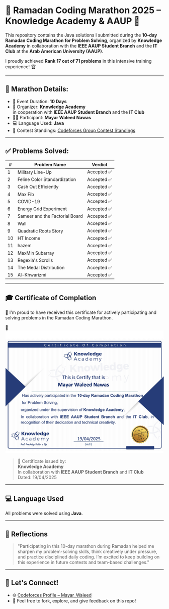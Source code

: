 # 🌙 Ramadan Coding Marathon 2025 – Knowledge Academy & AAUP 🎉

This repository contains the Java solutions I submitted during the **10-day Ramadan Coding Marathon for Problem Solving**, organized by **Knowledge Academy** in collaboration with the **IEEE AAUP Student Branch** and the **IT Club** at the **Arab American University (AAUP)**.

I proudly achieved **Rank 17 out of 71 problems** in this intensive training experience! 🏆

---

## 🏁 Marathon Details:
- 📅 Event Duration: **10 Days**
- 🏫 Organizer: **Knowledge Academy**  
  in cooperation with **IEEE AAUP Student Branch** and the **IT Club**
- 🧑‍🎓 Participant: **Mayar Waleed Nawas**
- 💻 Language Used: **Java**
- 🔗 Contest Standings: [Codeforces Group Contest Standings](https://codeforces.com/group/xPZJQjcdFM/contest/597774/standings/groupmates/true)

---

## ✅ Problems Solved:

| #  | Problem Name                      | Verdict     |
|----|----------------------------------|-------------|
| 1  | Military Line-Up                 | Accepted ✅ |
| 2  | Feline Color Standardization     | Accepted ✅ |
| 3  | Cash Out Efficiently             | Accepted ✅ |
| 4  | Max Fib                          | Accepted ✅ |
| 5  | COVID-19                         | Accepted ✅ |
| 6  | Energy Grid Experiment           | Accepted ✅ |
| 7  | Sameer and the Factorial Board   | Accepted ✅ |
| 8  | Wall                              | Accepted ✅ |
| 9  | Quadratic Roots Story            | Accepted ✅ |
| 10 | HT Income                        | Accepted ✅ |
| 11 | hazem                            | Accepted ✅ |
| 12 | MaxMin Subarray                  | Accepted ✅ |
| 13 | Regexia's Scrolls                | Accepted ✅ |
| 14 | The Medal Distribution           | Accepted ✅ |
| 15 | Al-Khwarizmi                     | Accepted ✅ |

---

## 🎓 Certificate of Completion

🧾 I'm proud to have received this certificate for actively participating and solving problems in the Ramadan Coding Marathon.

📎 ![Certificate](./Marathon_cer1_017.png)

> 📌 Certificate issued by:  
> **Knowledge Academy**  
> In collaboration with **IEEE AAUP Student Branch** and **IT Club**  
> Dated: 19/04/2025

---

## 💻 Language Used
All problems were solved using **Java**.

---

## 📝 Reflections
> "Participating in this 10-day marathon during Ramadan helped me sharpen my problem-solving skills, think creatively under pressure, and practice disciplined daily coding. I’m excited to keep building on this experience in future contests and team-based challenges."

---

## 🤝 Let's Connect!
- 🌐 [Codeforces Profile – Mayar_Waleed](https://codeforces.com/profile/Mayar_Waleed)  
- 📂 Feel free to fork, explore, and give feedback on this repo!

